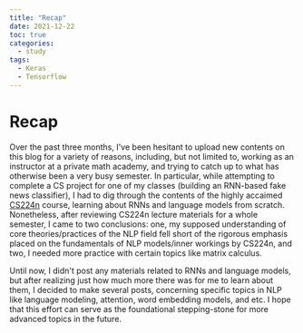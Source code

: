 ```yaml
---
title: "Recap"
date: 2021-12-22
toc: true
categories:
  - study
tags:
  - Keras
  - Tensorflow
---
```



# Recap

Over the past three months, I've been hesitant to upload new contents on this blog for a variety of reasons, including, but not limited to, working as an instructor at a private math academy, and trying to catch up to what has otherwise been a very busy semester. In particular, while attempting to complete a CS project for one of my classes (building an RNN-based fake news classifier), I had to dig through the contents of the highly accaimed [CS224n](http://web.stanford.edu/class/cs224n/) course, learning about RNNs and language models from scratch. Nonetheless, after reviewing CS224n lecture materials for a whole semester, I came to two conclusions: one, my supposed understanding of core theories/practices of the NLP field fell short of the rigorous emphasis placed on the fundamentals of NLP models/inner workings by CS224n, and two, I needed more practice with certain topics like matrix calculus. 

Until now, I didn't post any materials related to RNNs and language models, but after realizing just how much more there was for me to learn about them, I decided to make several posts, concerning specific topics in NLP like language modeling, attention, word embedding models, and etc. I hope that this effort can serve as the foundational stepping-stone for more advanced topics in the future.  
